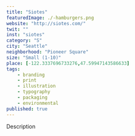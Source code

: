 ```yaml
---
title: "Siotes"
featuredImage: ./-hamburgers.png
website: "http://siotes.com/"
twit: ""
inst: "siotes"
category: "S"
city: "Seattle"
neighborhood: "Pioneer Square"
size: "Small (1-10)"
place: [-122.3337696733276,47.59947143586633]
tags:
    - branding
    - print
    - illustration
    - typography
    - packaging
    - environmental
published: true
---
```


Description
